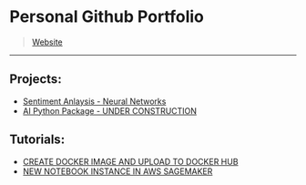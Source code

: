 # Personal Github Portfolio
> [Website](https://www.moos.engineering)
---

## Projects:
* [Sentiment Anlaysis - Neural Networks](/Projects/SentimentAnalysis/)
* [AI Python Package - UNDER CONSTRUCTION]()



## Tutorials:
* [CREATE DOCKER IMAGE AND UPLOAD TO DOCKER HUB](/Tutorials/Create%20Docker%20Image%20and%20Upload%20to%20Docker%20Hub.md)
* [NEW NOTEBOOK INSTANCE IN AWS SAGEMAKER]()

